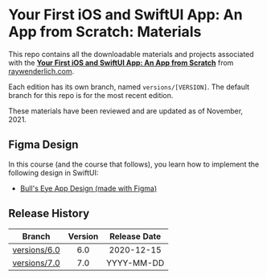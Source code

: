 # Your First iOS and SwiftUI App: An App from Scratch: Materials

This repo contains all the downloadable materials and projects associated with the **[Your First iOS and SwiftUI App: An App from Scratch](https://www.raywenderlich.com/library)** from [raywenderlich.com](https://www.raywenderlich.com).

Each edition has its own branch, named `versions/[VERSION]`. The default branch for this repo is for the most recent edition.

These materials have been reviewed and are updated as of November, 2021.

## Figma Design

In this course (and the course that follows), you learn how to implement the following design in SwiftUI:

   * [Bull's Eye App Design (made with Figma)](https://www.figma.com/file/3MBMeYd2hP4rajTbHnZL0z/Bullseye?node-id=0%3A1)

## Release History

| Branch                                                                            | Version | Release Date |
| --------------------------------------------------------------------------------- |:-------:|:------------:|
| [versions/6.0](https://github.com/raywenderlich/video-yfsa1-materials/tree/versions/6.0) | 6.0     | 2020-12-15   |
| [versions/7.0](https://github.com/raywenderlich/video-yfsa1-materials/tree/versions/7.0) | 7.0     | YYYY-MM-DD   |
